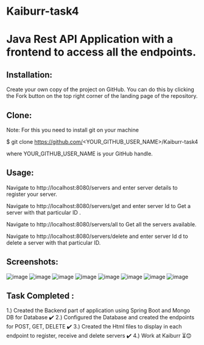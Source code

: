 # Kaiburr-task4

# Java Rest API  Application with a frontend to access all the endpoints.

## Installation:

Create your own copy of the project on GitHub. You can do this by clicking the Fork button on the top right corner of the landing page of the repository.
    
## Clone:
Note: For this you need to install git on your machine

$ git clone https://github.com/<YOUR_GITHUB_USER_NAME>/Kaiburr-task4

where YOUR_GITHUB_USER_NAME is your GitHub handle.

## Usage:

Navigate to http://localhost:8080/servers and enter server details to register your server.

Navigate to http://localhost:8080/servers/get and enter server Id to Get a server with that particular ID .

Navigate to http://localhost:8080/servers/all to Get all the servers available.

Navigate to http://localhost:8080/servers/delete and enter server Id d to delete a server with that particular ID.

## Screenshots:

![image](https://user-images.githubusercontent.com/87854476/228552059-5bd8814c-7444-4bbb-98f7-0e2348816919.png)
![image](https://user-images.githubusercontent.com/87854476/228552181-c8d8e46e-d107-4394-ad99-48af320ab4aa.png)
![image](https://user-images.githubusercontent.com/87854476/228552312-c26289bc-c503-4099-8965-d2a36adffec2.png)
![image](https://user-images.githubusercontent.com/87854476/228552379-18d7181e-63a3-41e3-98da-f0b33fba646f.png)
![image](https://user-images.githubusercontent.com/87854476/228552454-8bfaf13c-a609-4670-a1e2-3cb7fbbb214c.png)
![image](https://user-images.githubusercontent.com/87854476/228553232-ab8b30e5-eba6-4001-8631-f401ddb0418f.png)
![image](https://user-images.githubusercontent.com/87854476/228553132-5cb1f6f4-ed6e-4b37-8692-7e79630c7e65.png)
![image](https://user-images.githubusercontent.com/87854476/228554234-d16b5127-f7dd-49e8-b00f-6a002bb62d90.png)

## Task Completed :

1.) Created the Backend part of application using Spring Boot and Mongo DB for Database ✔️
2.) Configured the Database and created the endpoints for POST, GET, DELETE ✔️
3.) Created the Html files to display in each endpoint to register, receive and delete servers ✔️
4.) Work at Kaiburr ⏳😊

